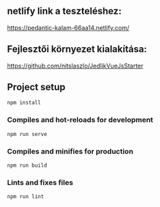 ## netlify link a teszteléshez:

https://pedantic-kalam-66aa14.netlify.com/

## Fejlesztői környezet kialakítása:

https://github.com/nitslaszlo/JedlikVueJsStarter

## Project setup

```
npm install
```

### Compiles and hot-reloads for development

```
npm run serve
```

### Compiles and minifies for production

```
npm run build
```

### Lints and fixes files

```
npm run lint
```
